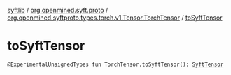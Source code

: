 [syftlib](../../index.md) / [org.openmined.syft.proto](../index.md) / [org.openmined.syftproto.types.torch.v1.Tensor.TorchTensor](index.md) / [toSyftTensor](./to-syft-tensor.md)

# toSyftTensor

`@ExperimentalUnsignedTypes fun TorchTensor.toSyftTensor(): `[`SyftTensor`](../-syft-tensor/index.md)